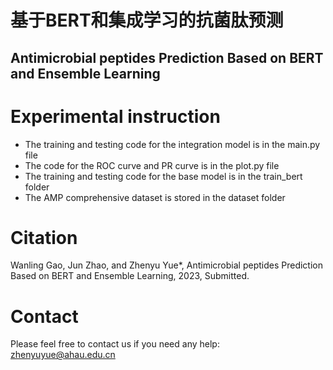 # 基于BERT和集成学习的抗菌肽预测
## Antimicrobial peptides Prediction Based on BERT and Ensemble Learning
# Experimental instruction
* The training and testing code for the integration model is in the main.py file
* The code for the ROC curve and PR curve is in the plot.py file
* The training and testing code for the base model is in the train_bert folder
* The AMP comprehensive dataset is stored in the dataset folder
# Citation
Wanling Gao, Jun Zhao, and Zhenyu Yue*, Antimicrobial peptides Prediction Based on BERT and Ensemble Learning, 2023, Submitted.
# Contact
Please feel free to contact us if you need any help: zhenyuyue@ahau.edu.cn
